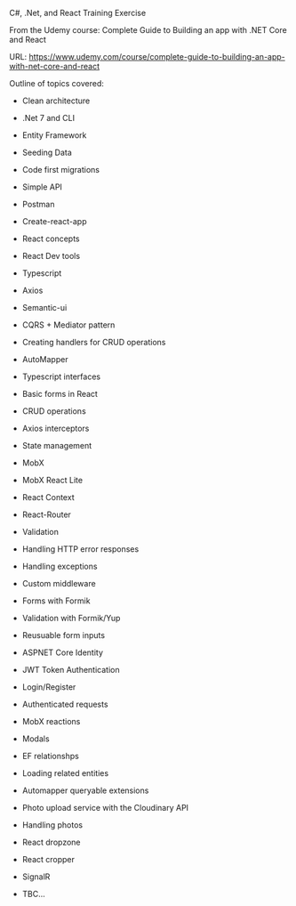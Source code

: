 C#, .Net, and React Training Exercise

From the Udemy course: Complete Guide to Building an app with .NET Core and React

URL: https://www.udemy.com/course/complete-guide-to-building-an-app-with-net-core-and-react

Outline of topics covered:

-   Clean architecture
-   .Net 7 and CLI
-   Entity Framework
-   Seeding Data
-   Code first migrations
-   Simple API
-   Postman

-   Create-react-app
-   React concepts
-   React Dev tools
-   Typescript
-   Axios
-   Semantic-ui
-   CQRS + Mediator pattern
-   Creating handlers for CRUD operations
-   AutoMapper
-   Typescript interfaces
-   Basic forms in React
-   CRUD operations
-   Axios interceptors
-   State management
-   MobX
-   MobX React Lite
-   React Context
-   React-Router

-   Validation
-   Handling HTTP error responses
-   Handling exceptions
-   Custom middleware

-   Forms with Formik
-   Validation with Formik/Yup
-   Reusuable form inputs

-   ASPNET Core Identity
-   JWT Token Authentication
-   Login/Register
-   Authenticated requests

-   MobX reactions
-   Modals
-   EF relationshps
-   Loading related entities
-   Automapper queryable extensions
-   Photo upload service with the Cloudinary API

-   Handling photos
-   React dropzone
-   React cropper
-   SignalR

-   TBC...
